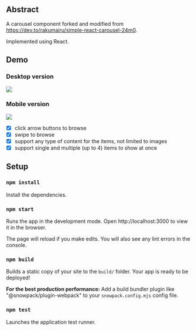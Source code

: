 ## Abstract

A carousel component forked and modified from https://dev.to/rakumairu/simple-react-carousel-24m0.

Implemented using React.

## Demo
### Desktop version
<img src="https://github.com/marukosy124/carousel-example/blob/master/carousel_demo_desktop.gif">

### Mobile version
<img src="https://github.com/marukosy124/carousel-example/blob/master/carousel_demo_mobile.gif">

- [x] click arrow buttons to browse
- [x] swipe to browse
- [x] support any type of content for the items, not limited to images
- [x] support single and multiple (up to 4) items to show at once

## Setup

### `npm install`
Install the dependencies.

### `npm start`
Runs the app in the development mode.
Open http://localhost:3000 to view it in the browser.

The page will reload if you make edits.
You will also see any lint errors in the console.

### `npm build`
Builds a static copy of your site to the `build/` folder.
Your app is ready to be deployed!

**For the best production performance:** Add a build bundler plugin like "@snowpack/plugin-webpack" to your `snowpack.config.mjs` config file.

### `npm test`
Launches the application test runner.

